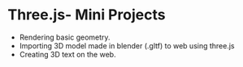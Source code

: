 # Three.js- Mini Projects
- Rendering basic geometry.
- Importing 3D model made in blender (.gltf) to web using three.js
- Creating 3D text on the web.
